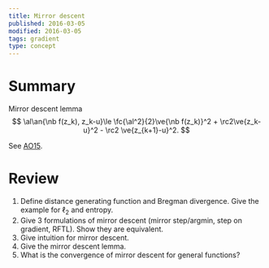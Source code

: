 ```yaml
---
title: Mirror descent
published: 2016-03-05
modified: 2016-03-05
tags: gradient
type: concept
---
```


# Summary

Mirror descent lemma
$$
\al\an{\nb f(z_k), z_k-u}\le \fc{\al^2}{2}\ve{\nb f(z_k)}^2 + \rc2\ve{z_k-u}^2 - \rc2 \ve{z_{k+1}-u}^2.
$$

See [AO15](AO15.html).

# Review

1. Define distance generating function and Bregman divergence. Give the example for $\ell_2$ and entropy.
1. Give 3 formulations of mirror descent (mirror step/argmin, step on gradient, RFTL). Show they are equivalent.
2. Give intuition for mirror descent.
2. Give the mirror descent lemma.
4. What is the convergence of mirror descent for general functions?
